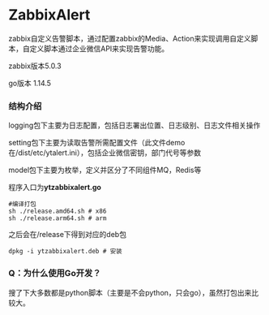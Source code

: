 # ZabbixAlert

zabbix自定义告警脚本，通过配置zabbix的Media、Action来实现调用自定义脚本，自定义脚本通过企业微信API来实现告警功能。

[Zabbix配置事件文档]: https://www.zabbix.com/documentation/5.0/zh/manual/config/notifications
[企业微信开发文档]: https://work.weixin.qq.com/api/doc/90000/90135/90664

zabbix版本5.0.3

go版本 1.14.5

### 结构介绍

logging包下主要为日志配置，包括日志署出位置、日志级别、日志文件相关操作

setting包下主要为读取告警所需配置文件（此文件demo在/dist/etc/ytalert.ini），包括企业微信密钥，部门代号等参数

model包下主要为枚举，定义并区分了不同组件MQ，Redis等


程序入口为**ytzabbixalert.go**

```shell
#编译打包
sh ./release.amd64.sh # x86
sh ./release.arm64.sh # arm
```

之后会在/release下得到对应的deb包

```shell
dpkg -i ytzabbixalert.deb # 安装
```

### Q：为什么使用Go开发？

搜了下大多数都是python脚本（主要是不会python，只会go），虽然打包出来比较大。

